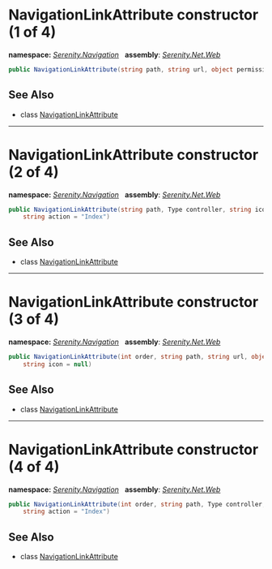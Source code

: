 # NavigationLinkAttribute constructor (1 of 4)
**namespace:** *[Serenity.Navigation](../../README.md#serenity.navigation-namespace)*   **assembly**: *[Serenity.Net.Web](../../README.md)*

```csharp
public NavigationLinkAttribute(string path, string url, object permission, string icon = null)
```

## See Also

* class [NavigationLinkAttribute](../NavigationLinkAttribute.md)

---

# NavigationLinkAttribute constructor (2 of 4)
**namespace:** *[Serenity.Navigation](../../README.md#serenity.navigation-namespace)*   **assembly**: *[Serenity.Net.Web](../../README.md)*

```csharp
public NavigationLinkAttribute(string path, Type controller, string icon = null, 
    string action = "Index")
```

## See Also

* class [NavigationLinkAttribute](../NavigationLinkAttribute.md)

---

# NavigationLinkAttribute constructor (3 of 4)
**namespace:** *[Serenity.Navigation](../../README.md#serenity.navigation-namespace)*   **assembly**: *[Serenity.Net.Web](../../README.md)*

```csharp
public NavigationLinkAttribute(int order, string path, string url, object permission, 
    string icon = null)
```

## See Also

* class [NavigationLinkAttribute](../NavigationLinkAttribute.md)

---

# NavigationLinkAttribute constructor (4 of 4)
**namespace:** *[Serenity.Navigation](../../README.md#serenity.navigation-namespace)*   **assembly**: *[Serenity.Net.Web](../../README.md)*

```csharp
public NavigationLinkAttribute(int order, string path, Type controller, string icon = null, 
    string action = "Index")
```

## See Also

* class [NavigationLinkAttribute](../NavigationLinkAttribute.md)